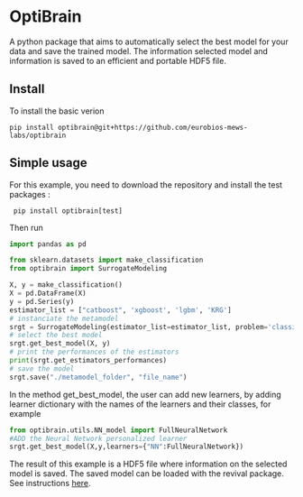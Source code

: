 # OptiBrain

A python package that aims to automatically select the best model for your data and save the trained model.
The information selected model and information is saved to an efficient and portable HDF5 file.

## Install
To install the basic verion
```shell
pip install optibrain@git+https://github.com/eurobios-mews-labs/optibrain
```

## Simple usage
For this example, you need to download the repository and install the test packages :
```shell
 pip install optibrain[test]
 ```

Then run

```python
import pandas as pd

from sklearn.datasets import make_classification
from optibrain import SurrogateModeling

X, y = make_classification()
X = pd.DataFrame(X)
y = pd.Series(y)
estimator_list = ["catboost", 'xgboost', 'lgbm', 'KRG']
# instanciate the metamodel
srgt = SurrogateModeling(estimator_list=estimator_list, problem='classification')
# select the best model
srgt.get_best_model(X, y)
# print the performances of the estimators
print(srgt.get_estimators_performances)
# save the model
srgt.save("./metamodel_folder", "file_name")
```

In the method get_best_model, the user can add new learners, by adding learner
dictionary with the names of the learners and their classes, for example
```python
from optibrain.utils.NN_model import FullNeuralNetwork
#ADD the Neural Network personalized learner 
srgt.get_best_model(X,y,learners={"NN":FullNeuralNetwork})
```
The result of this example is a HDF5 file where information on the selected model is saved. The saved model can be loaded with the revival package. See instructions [here](https://github.com/eurobios-mews-labs/revivAl).




